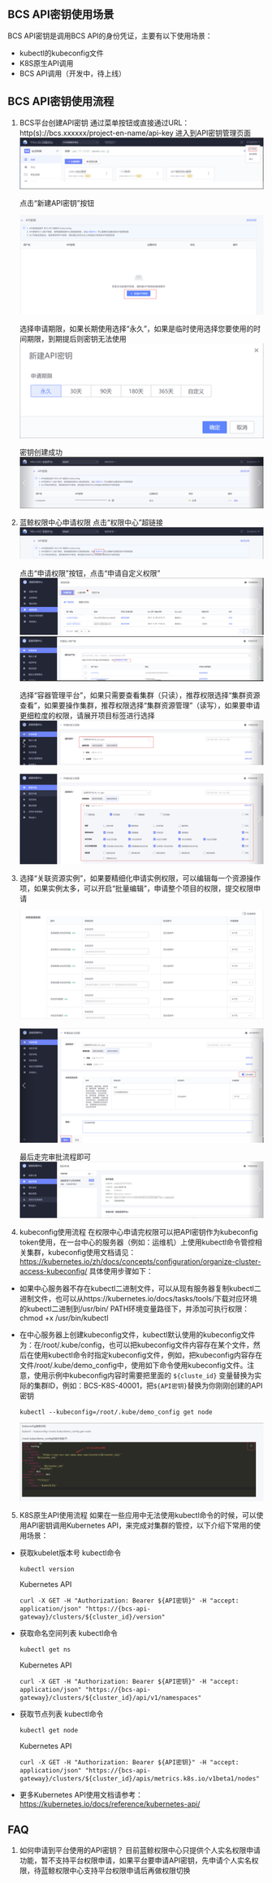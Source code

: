 
## BCS API密钥使用场景
BCS API密钥是调用BCS API的身份凭证，主要有以下使用场景：
* kubectl的kubeconfig文件
* K8S原生API调用
* BCS API调用（开发中，待上线）

## BCS API密钥使用流程
1. BCS平台创建API密钥
    通过菜单按钮或直接通过URL：http(s)://bcs.xxxxxx/project-en-name/api-key  进入到API密钥管理页面
    ![-w2020](../assets/api_key_enter.png)

    

    点击“新建API密钥”按钮

    ![-w2020](../assets/api_key_create.png)

    

    选择申请期限，如果长期使用选择“永久”，如果是临时使用选择您要使用的时间期限，到期提后则密钥无法使用
    ![-w2020](../assets/api_key_period.png)

    

    密钥创建成功
    ![-w2020](../assets/api_key_success.png)

2. 蓝鲸权限中心申请权限
    点击“权限中心”超链接
    ![-w2020](../assets/api_key_permission.png)

    

    点击“申请权限”按钮，点击“申请自定义权限”
    ![-w2020](../assets/api_key_permission_apply.png)
    ![-w2020](../assets/api_key_permission_custom.png)

    

    选择“容器管理平台”，如果只需要查看集群（只读），推荐权限选择“集群资源查看”，如果要操作集群，推荐权限选择“集群资源管理”（读写），如果要申请更细粒度的权限，请展开项目标签进行选择
    ![-w2020](../assets/api_key_permission_manager_1.png)

    ![-w2020](../assets/api_key_permission_manager_2.png)

    

3. 选择“关联资源实例”，如果要精细化申请实例权限，可以编辑每一个资源操作项，如果实例太多，可以开启“批量编辑”，申请整个项目的权限，提交权限申请

    ![-w2020](../assets/api_key_permission_batch_1.png)

    ![-w2020](../assets/api_key_permission_batch_2.png)

    

    最后走完审批流程即可
    ![-w2020](../assets/api_key_permission_approval.png)

    

4. kubeconfig使用流程
    在权限中心申请完权限可以把API密钥作为kubeconfig token使用，在一台中心的服务器（例如：运维机）上使用kubectl命令管控相关集群，kubeconfig使用文档请见：https://kubernetes.io/zh/docs/concepts/configuration/organize-cluster-access-kubeconfig/
    具体使用步骤如下：
* 如果中心服务器不存在kubectl二进制文件，可以从现有服务器复制kubectl二进制文件，也可以从https://kubernetes.io/docs/tasks/tools/下载对应环境的kubectl二进制到/usr/bin/ PATH环境变量路径下，并添加可执行权限：chmod +x /usr/bin/kubectl

    

* 在中心服务器上创建kubeconfig文件，kubectl默认使用的kubeconfig文件为：在/root/.kube/config，也可以把kubeconfig文件内容存在某个文件，然后在使用kubectl命令时指定kubeconfig文件，例如，把kubeconfig内容存在文件/root/.kube/demo_config中，使用如下命令使用kubeconfig文件。注意，使用示例中kubeconfig内容时需要把里面的 `${cluste_id}` 变量替换为实际的集群ID，例如：BCS-K8S-40001，把`${API密钥}`替换为你刚刚创建的API密钥
    
    ```
    kubectl --kubeconfig=/root/.kube/demo_config get node
    ```
    ![-w2020](../assets/api_key_kubectl_demo.png)



5. K8S原生API使用流程
  如果在一些应用中无法使用kubectl命令的时候，可以使用API密钥调用Kubernetes API，来完成对集群的管控，以下介绍下常用的使用场景：

* 获取kubelet版本号
  kubectl命令
    ```
    kubectl version
    ```
  
  
  Kubernetes API
  
    ```
    curl -X GET -H "Authorization: Bearer ${API密钥}" -H "accept: application/json" "https://{bcs-api-gateway}/clusters/${cluster_id}/version"
    ```
* 获取命名空间列表
  kubectl命令
    ```bash
    kubectl get ns
    ```
  
  
  Kubernetes API
  
    ```
    curl -X GET -H "Authorization: Bearer ${API密钥}" -H "accept: application/json" "https://{bcs-api-gateway}/clusters/${cluster_id}/api/v1/namespaces"
    ```
* 获取节点列表
  kubectl命令
    ```bash
    kubectl get node
    ```
  
  
  Kubernetes API
  
    ```
    curl -X GET -H "Authorization: Bearer ${API密钥}" -H "accept: application/json" "https://{bcs-api-gateway}/clusters/${cluster_id}/apis/metrics.k8s.io/v1beta1/nodes"
    ```
* 更多Kubernetes API使用文档请参考：
https://kubernetes.io/docs/reference/kubernetes-api/

## FAQ
1. 如何申请到平台使用的API密钥？
目前蓝鲸权限中心只提供个人实名权限申请功能，暂不支持平台权限申请，如果平台要申请API密钥，先申请个人实名权限，待蓝鲸权限中心支持平台权限申请后再做权限切换